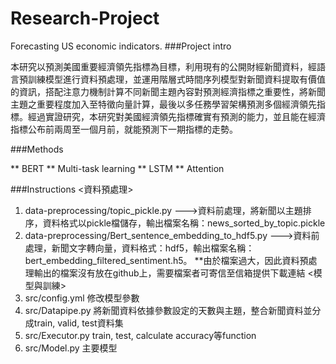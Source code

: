 # Research-Project
Forecasting US economic indicators.
###Project intro

本研究以預測美國重要經濟領先指標為目標，利用現有的公開財經新聞資料，經語言預訓練模型進行資料預處理，並運用階層式時間序列模型對新聞資料提取有價值的資訊，搭配注意力機制計算不同新聞主題內容對預測經濟指標之重要性，將新聞主題之重要程度加入至特徵向量計算，最後以多任務學習架構預測多個經濟領先指標。經過實證研究，本研究對美國經濟領先指標確實有預測的能力，並且能在經濟指標公布前兩周至一個月前，就能預測下一期指標的走勢。

###Methods

** BERT
** Multi-task learning
** LSTM
** Attention

###Instructions
<資料預處理>
1. data-preprocessing/topic_pickle.py --->資料前處理，將新聞以主題排序，資料格式以pickle檔儲存，輸出檔案名稱：news_sorted_by_topic.pickle
2. data-preprocessing/Bert_sentence_embedding_to_hdf5.py --->資料前處理，新聞文字轉向量，資料格式：hdf5，輸出檔案名稱：bert_embedding_filtered_sentiment.h5。
**由於檔案過大，因此資料預處理輸出的檔案沒有放在github上，需要檔案者可寄信至信箱提供下載連結
<模型與訓練>
1. src/config.yml 修改模型參數
2. src/Datapipe.py 將新聞資料依據參數設定的天數與主題，整合新聞資料並分成train, valid, test資料集
3. src/Executor.py train, test, calculate accuracy等function
4. src/Model.py 主要模型
